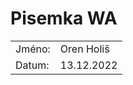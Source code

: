 # Pisemka WA

<table style="margin: 0 auto;">
    <tr>
        <td>Jméno:</td>
        <td>Oren Holiš</td>
    </tr>
    <tr>
        <td>Datum:</td>
        <td>13.12.2022</td>
    </tr>
</table>